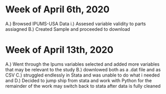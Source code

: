 # Week of April 6th, 2020
  A.) Browsed IPUMS-USA Data
    i.) Assesed variable validity to parts assiagned 
  B.) Created Sample and proceeded to download
# Week of April 13th, 2020
 A.) Went through the Ipums variables selected and added more variables that may be relevant to the study 
 B.) downlowed both as a .dat file and as CSV
 C.) struggled endlessly in Stata and was unable to do what i needed and
 D.) Decided to jump ship from stata and work with Python for the remainder of the work may switch back to stata after data is fully cleaned 
 
